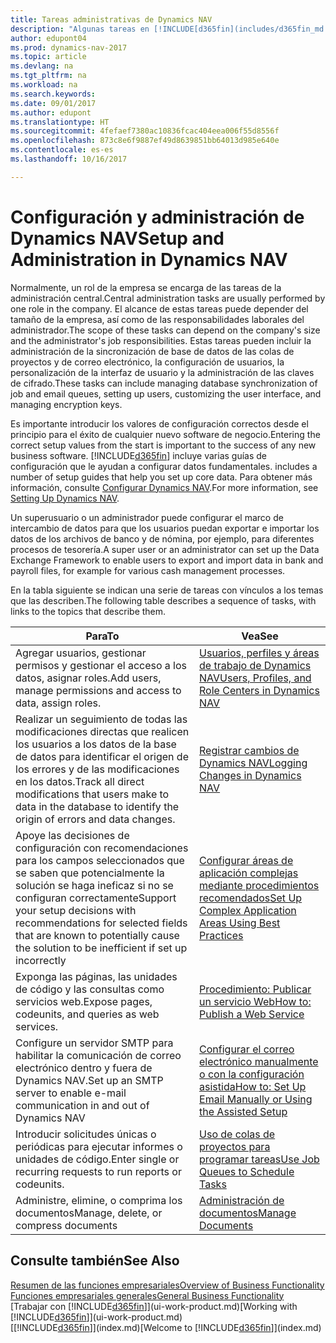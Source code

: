 ```yaml
---
title: Tareas administrativas de Dynamics NAV
description: "Algunas tareas en [!INCLUDE[d365fin](includes/d365fin_md.md)] requieren una administración central y configuración. Consulte cuáles son aprenda y qué hacer."
author: edupont04
ms.prod: dynamics-nav-2017
ms.topic: article
ms.devlang: na
ms.tgt_pltfrm: na
ms.workload: na
ms.search.keywords: 
ms.date: 09/01/2017
ms.author: edupont
ms.translationtype: HT
ms.sourcegitcommit: 4fefaef7380ac10836fcac404eea006f55d8556f
ms.openlocfilehash: 873c8e6f9887ef49d8639851bb64013d985e640e
ms.contentlocale: es-es
ms.lasthandoff: 10/16/2017

---
```

# <a name="setup-and-administration-in-dynamics-nav"></a><span data-ttu-id="05244-104">Configuración y administración de Dynamics NAV</span><span class="sxs-lookup"><span data-stu-id="05244-104">Setup and Administration in Dynamics NAV</span></span>
<span data-ttu-id="05244-105">Normalmente, un rol de la empresa se encarga de las tareas de la administración central.</span><span class="sxs-lookup"><span data-stu-id="05244-105">Central administration tasks are usually performed by one role in the company.</span></span> <span data-ttu-id="05244-106">El alcance de estas tareas puede depender del tamaño de la empresa, así como de las responsabilidades laborales del administrador.</span><span class="sxs-lookup"><span data-stu-id="05244-106">The scope of these tasks can depend on the company's size and the administrator's job responsibilities.</span></span> <span data-ttu-id="05244-107">Estas tareas pueden incluir la administración de la sincronización de base de datos de las colas de proyectos y de correo electrónico, la configuración de usuarios, la personalización de la interfaz de usuario y la administración de las claves de cifrado.</span><span class="sxs-lookup"><span data-stu-id="05244-107">These tasks can include managing database synchronization of job and email queues, setting up users, customizing the user interface, and managing encryption keys.</span></span>  

<span data-ttu-id="05244-108">Es importante introducir los valores de configuración correctos desde el principio para el éxito de cualquier nuevo software de negocio.</span><span class="sxs-lookup"><span data-stu-id="05244-108">Entering the correct setup values from the start is important to the success of any new business software.</span></span> [!INCLUDE[d365fin](includes/d365fin_md.md)]<span data-ttu-id="05244-109"> incluye varias guías de configuración que le ayudan a configurar datos fundamentales.</span><span class="sxs-lookup"><span data-stu-id="05244-109"> includes a number of setup guides that help you set up core data.</span></span> <span data-ttu-id="05244-110">Para obtener más información, consulte [Configurar Dynamics NAV](setup.md).</span><span class="sxs-lookup"><span data-stu-id="05244-110">For more information, see [Setting Up Dynamics NAV](setup.md).</span></span>

<!--Whether you use [!INCLUDE[rim](../../includes/rim_md.md)] to implement setup values or you manually enter them in the new company, you can support your setup decisions with some general recommendations for selected setup fields that are known to potentially cause the solution to be inefficient if defined incorrectly.-->  

<span data-ttu-id="05244-111">Un superusuario o un administrador puede configurar el marco de intercambio de datos para que los usuarios puedan exportar e importar los datos de los archivos de banco y de nómina, por ejemplo, para diferentes procesos de tesorería.</span><span class="sxs-lookup"><span data-stu-id="05244-111">A super user or an administrator can set up the Data Exchange Framework to enable users to export and import data in bank and payroll files, for example for various cash management processes.</span></span>  

<span data-ttu-id="05244-112">En la tabla siguiente se indican una serie de tareas con vínculos a los temas que las describen.</span><span class="sxs-lookup"><span data-stu-id="05244-112">The following table describes a sequence of tasks, with links to the topics that describe them.</span></span>   

|<span data-ttu-id="05244-113">**Para**</span><span class="sxs-lookup"><span data-stu-id="05244-113">**To**</span></span>|<span data-ttu-id="05244-114">**Vea**</span><span class="sxs-lookup"><span data-stu-id="05244-114">**See**</span></span>|  
|------------|-------------|  
|<span data-ttu-id="05244-115">Agregar usuarios, gestionar permisos y gestionar el acceso a los datos, asignar roles.</span><span class="sxs-lookup"><span data-stu-id="05244-115">Add users, manage permissions and access to data, assign roles.</span></span>|[<span data-ttu-id="05244-116">Usuarios, perfiles y áreas de trabajo de Dynamics NAV</span><span class="sxs-lookup"><span data-stu-id="05244-116">Users, Profiles, and Role Centers in Dynamics NAV</span></span>](admin-users-profiles-roles.md)|  
|<span data-ttu-id="05244-117">Realizar un seguimiento de todas las modificaciones directas que realicen los usuarios a los datos de la base de datos para identificar el origen de los errores y de las modificaciones en los datos.</span><span class="sxs-lookup"><span data-stu-id="05244-117">Track all direct modifications that users make to data in the database to identify the origin of errors and data changes.</span></span>|[<span data-ttu-id="05244-118">Registrar cambios de Dynamics NAV</span><span class="sxs-lookup"><span data-stu-id="05244-118">Logging Changes in Dynamics NAV</span></span>](across-log-changes.md)|  
|<span data-ttu-id="05244-119">Apoye las decisiones de configuración con recomendaciones para los campos seleccionados que se saben que potencialmente la solución se haga ineficaz si no se configuran correctamente</span><span class="sxs-lookup"><span data-stu-id="05244-119">Support your setup decisions with recommendations for selected fields that are known to potentially cause the solution to be inefficient if set up incorrectly</span></span>|[<span data-ttu-id="05244-120">Configurar áreas de aplicación complejas mediante procedimientos recomendados</span><span class="sxs-lookup"><span data-stu-id="05244-120">Set Up Complex Application Areas Using Best Practices</span></span>](set-up-complex-application-areas-using-best-practices.md)|  
|<span data-ttu-id="05244-121">Exponga las páginas, las unidades de código y las consultas como servicios web.</span><span class="sxs-lookup"><span data-stu-id="05244-121">Expose pages, codeunits, and queries as web services.</span></span>|[<span data-ttu-id="05244-122">Procedimiento: Publicar un servicio Web</span><span class="sxs-lookup"><span data-stu-id="05244-122">How to: Publish a Web Service</span></span>](across-how-publish-web-service.md)|  
|<span data-ttu-id="05244-123">Configure un servidor SMTP para habilitar la comunicación de correo electrónico dentro y fuera de Dynamics NAV.</span><span class="sxs-lookup"><span data-stu-id="05244-123">Set up an SMTP server to enable e-mail communication in and out of Dynamics NAV</span></span>| [<span data-ttu-id="05244-124">Configurar el correo electrónico manualmente o con la configuración asistida</span><span class="sxs-lookup"><span data-stu-id="05244-124">How to: Set Up Email Manually or Using the Assisted Setup</span></span>](madeira-how-setup-email.md)|  
|<span data-ttu-id="05244-125">Introducir solicitudes únicas o periódicas para ejecutar informes o unidades de código.</span><span class="sxs-lookup"><span data-stu-id="05244-125">Enter single or recurring requests to run reports or codeunits.</span></span>|[<span data-ttu-id="05244-126">Uso de colas de proyectos para programar tareas</span><span class="sxs-lookup"><span data-stu-id="05244-126">Use Job Queues to Schedule Tasks</span></span>](admin-job-queues-schedule-tasks.md)|  
|<span data-ttu-id="05244-127">Administre, elimine, o comprima los documentos</span><span class="sxs-lookup"><span data-stu-id="05244-127">Manage, delete, or compress documents</span></span>|[<span data-ttu-id="05244-128">Administración de documentos</span><span class="sxs-lookup"><span data-stu-id="05244-128">Manage Documents</span></span>](admin-manage-documents.md)|  

## <a name="see-also"></a><span data-ttu-id="05244-129">Consulte también</span><span class="sxs-lookup"><span data-stu-id="05244-129">See Also</span></span>
[<span data-ttu-id="05244-130">Resumen de las funciones empresariales</span><span class="sxs-lookup"><span data-stu-id="05244-130">Overview of Business Functionality</span></span>](madeira-business-functionality.md)  
[<span data-ttu-id="05244-131">Funciones empresariales generales</span><span class="sxs-lookup"><span data-stu-id="05244-131">General Business Functionality</span></span>](ui-across-business-areas.md)  
<span data-ttu-id="05244-132">[Trabajar con [!INCLUDE[d365fin](includes/d365fin_md.md)]](ui-work-product.md)</span><span class="sxs-lookup"><span data-stu-id="05244-132">[Working with [!INCLUDE[d365fin](includes/d365fin_md.md)]](ui-work-product.md)</span></span>  
<span data-ttu-id="05244-133">[[!INCLUDE[d365fin](includes/d365fin_md.md)]](index.md)</span><span class="sxs-lookup"><span data-stu-id="05244-133">[Welcome to [!INCLUDE[d365fin](includes/d365fin_md.md)]](index.md)</span></span>  


